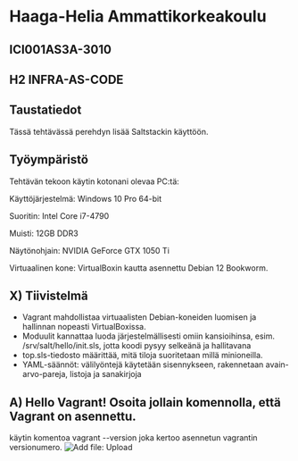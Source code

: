 # Haaga-Helia Ammattikorkeakoulu
## ICI001AS3A-3010

## H2 INFRA-AS-CODE

## Taustatiedot

Tässä tehtävässä perehdyn lisää Saltstackin käyttöön.


## Työympäristö
Tehtävän tekoon käytin kotonani olevaa PC:tä:

Käyttöjärjestelmä: Windows 10 Pro 64-bit

Suoritin: Intel Core i7-4790

Muisti: 12GB DDR3

Näytönohjain: NVIDIA GeForce GTX 1050 Ti

Virtuaalinen kone: VirtualBoxin kautta asennettu Debian 12 Bookworm.



##  X) Tiivistelmä

- Vagrant mahdollistaa virtuaalisten Debian-koneiden luomisen ja hallinnan nopeasti VirtualBoxissa.
- Moduulit kannattaa luoda järjestelmällisesti omiin kansioihinsa, esim. /srv/salt/hello/init.sls, jotta koodi pysyy selkeänä ja hallitavana
- top.sls-tiedosto määrittää, mitä tiloja suoritetaan millä minioneilla.
- YAML-säännöt: välilyöntejä käytetään sisennykseen, rakennetaan avain-arvo-pareja, listoja ja sanakirjoja

## A) Hello Vagrant! Osoita jollain komennolla, että Vagrant on asennettu.

käytin komentoa vagrant --version joka kertoo asennetun vagrantin versionumero.
![Add file: Upload](kuvat/kuva1.png)
